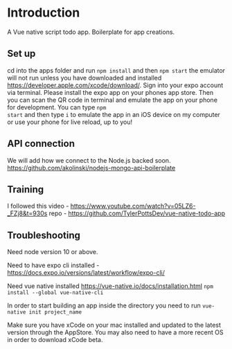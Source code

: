 # Introduction

A Vue native script todo app. Boilerplate for app creations.

## Set up

cd into the apps folder and run <code>npm install</code> and then <code>npm start</code> the emulator will not run unless you have downloaded and installed https://developer.apple.com/xcode/download/.
Sign into your expo account via terminal.
Please install the expo app on your phones app store.
Then you can scan the QR code in terminal and emulate the app on your phone for development.
You can type <code>npm start</code> and then type <code>i</code> to emulate the app in an iOS device on my computer or use your phone for live reload, up to you!

## API connection

We will add how we connect to the Node.js backed soon. https://github.com/akolinski/nodejs-mongo-api-boilerplate

## Training

I followed this video - https://www.youtube.com/watch?v=05LZ6-_FZj8&t=930s repo - https://github.com/TylerPottsDev/vue-native-todo-app

## Troubleshooting

Need node version 10 or above.

Need to have expo cli installed - https://docs.expo.io/versions/latest/workflow/expo-cli/

Need vue native installed https://vue-native.io/docs/installation.html <code>npm install --global vue-native-cli</code>

In order to start building an app inside the directory you need to run <code>vue-native init project_name</code>

Make sure you have xCode on your mac installed and updated to the latest version through the AppStore. You may also need to have a more recent OS in order to download xCode beta.
